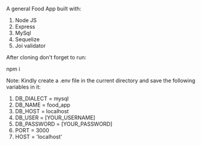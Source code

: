 A general Food App built with:

1. Node JS
2. Express
3. MySql
4. Sequelize
5. Joi validator

After cloning don't forget to run:

npm i

Note:
Kindly create a .env file in the current directory and save the following variables in it:
1. DB_DIALECT = mysql
2. DB_NAME = food_app
3. DB_HOST = localhost
4. DB_USER = [YOUR_USERNAME]
5. DB_PASSWORD = [YOUR_PASSWORD]
6. PORT = 3000
7. HOST = 'localhost'

